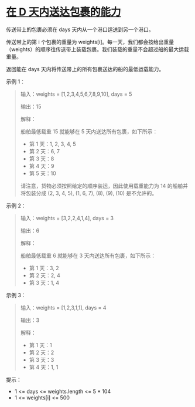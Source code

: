#  [在 D 天内送达包裹的能力](https://leetcode.cn/problems/capacity-to-ship-packages-within-d-days)

传送带上的包裹必须在 days 天内从一个港口运送到另一个港口。

传送带上的第 i 个包裹的重量为 weights[i]。每一天，我们都会按给出重量（weights）的顺序往传送带上装载包裹。我们装载的重量不会超过船的最大运载重量。

返回能在 days 天内将传送带上的所有包裹送达的船的最低运载能力。

 

示例 1：

> 输入：weights = [1,2,3,4,5,6,7,8,9,10], days = 5
> 
> 输出：15
> 
> 解释：
> 
> 船舶最低载重 15 就能够在 5 天内送达所有包裹，如下所示：
> 
> - 第 1 天：1, 2, 3, 4, 5
> - 第 2 天：6, 7
> - 第 3 天：8
> - 第 4 天：9
> - 第 5 天：10
> 
> 请注意，货物必须按照给定的顺序装运，因此使用载重能力为 14 的船舶并将包装分成 (2, 3, 4, 5), (1, 6, 7), (8), (9), (10) 是不允许的。 

示例 2：

> 输入：weights = [3,2,2,4,1,4], days = 3
> 
> 输出：6
> 
> 解释：
> 
> 船舶最低载重 6 就能够在 3 天内送达所有包裹，如下所示：
> 
> - 第 1 天：3, 2
> - 第 2 天：2, 4
> - 第 3 天：1, 4

示例 3：

> 输入：weights = [1,2,3,1,1], days = 4
> 
> 输出：3
> 
> 解释：
> 
> - 第 1 天：1
> - 第 2 天：2
> - 第 3 天：3
> - 第 4 天：1, 1
 

提示：

- 1 <= days <= weights.length <= 5 * 104
- 1 <= weights[i] <= 500